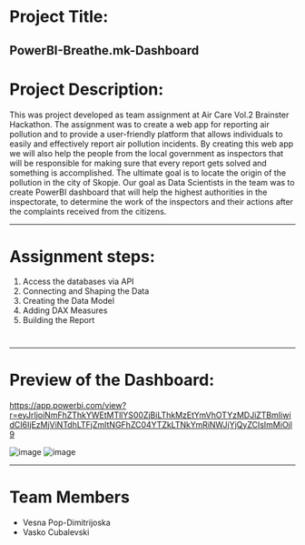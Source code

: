 # Project Title:
PowerBI-Breathe.mk-Dashboard
---
#
# Project Description:
This was project developed as team assignment at Air Care Vol.2 Brainster Hackathon. 
The assignment was to create a web app for reporting air pollution and to provide a user-friendly platform that allows individuals to easily and effectively report air pollution incidents. By creating this web app we will also help the people from the local government as inspectors that will be responsible for making sure that every report gets solved and something is accomplished. The ultimate goal is to locate the origin of the pollution in the city of Skopje.
Our goal as Data Sciеntists in the team was to create PowerBI dashboard that will help the highest authorities in the inspectorate, to determine the work of the inspectors and their actions after the complaints received from the citizens.

---
#
# Assignment steps:

  1. Access the databases via API
  2. Connecting and Shaping the Data 
  3. Creating the Data Model
  4. Adding DAX Measures
  5. Building the Report
#
---
# Preview of the Dashboard:
https://app.powerbi.com/view?r=eyJrIjoiNmFhZThkYWEtMTllYS00ZjBiLThkMzEtYmVhOTYzMDJiZTBmIiwidCI6IjEzMjViNTdhLTFjZmItNGFhZC04YTZkLTNkYmRiNWJjYjQyZCIsImMiOjl9

![image](https://github.com/VesnaPop-Dimitrijoska/PowerBI-Breathe.mk-Dashboard/assets/144008804/c2d48ff9-fd70-4b56-b02a-7358ef7b1e60)
![image](https://github.com/VesnaPop-Dimitrijoska/PowerBI-Breathe.mk-Dashboard/assets/144008804/aee228bd-d8ee-46f9-938b-dc53d855883d)

---
#
# Team Members

- Vesna Pop-Dimitrijoska
- Vasko Cubalevski
